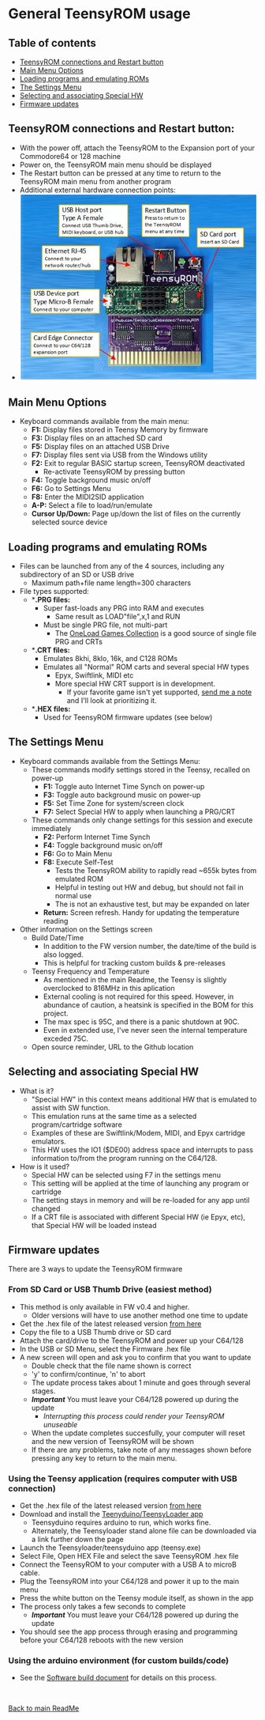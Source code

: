 # General TeensyROM usage

## Table of contents
  * [TeensyROM connections and Restart button](#teensyrom-connections-and-restart-button)
  * [Main Menu Options](#main-menu-options)
  * [Loading programs and emulating ROMs](#loading-programs-and-emulating-roms)
  * [The Settings Menu](#the-settings-menu)
  * [Selecting and associating Special HW](#selecting-and-associating-special-hw)
  * [Firmware updates](#firmware-updates)

## TeensyROM connections and Restart button:
  * With the power off, attach the TeensyROM to the Expansion port of your Commodore64 or 128 machine
  * Power on, the TeensyROM main menu should be displayed
  * The Restart button can be pressed at any time to return to the TeensyROM main menu from another program
  * Additional external hardware connection points:
* ![TeensyROM connections](media/v0.2b/TR_Connections.jpg)

## Main Menu Options
  * Keyboard commands available from the main menu:
    * **F1:** Display files stored in Teensy Memory by firmware
    * **F3:** Display files on an attached SD card
    * **F5:** Display files on an attached USB Drive
    * **F7:** Display files sent via USB from the Windows utility
    * **F2:** Exit to regular BASIC startup screen, TeensyROM deactivated
      * Re-activate TeensyROM by pressing button
    * **F4:** Toggle background music on/off
    * **F6:** Go to Settings Menu
    * **F8:** Enter the MIDI2SID application
    * **A-P:** Select a file to load/run/emulate
    * **Cursor Up/Down:** Page up/down the list of files on the currently selected source device

## Loading programs and emulating ROMs
  * Files can be launched from any of the 4 sources, including any subdirectory of an SD or USB drive
    * Maximum path+file name length=300 characters
  * File types supported:
    * ***.PRG files:** 
      * Super fast-loads any PRG into RAM and executes
        * Same result as LOAD"file",x,1 and RUN
      * Must be single PRG file, not multi-part
        * The [OneLoad Games Collection](https://www.youtube.com/watch?v=qNxJwLujaN8) is a good source of single file PRG and CRTs
    * ***.CRT files:**
      * Emulates 8khi, 8klo, 16k, and C128 ROMs
      * Emulates all "Normal" ROM carts and several special HW types
        * Epyx, Swiftlink, MIDI etc
        * More special HW CRT support is in development.
          * If your favorite game isn't yet supported, [send me a note](mailto:travis@sensoriumembedded.com) and I'll look at prioritizing it.
    * ***.HEX files:**
      * Used for TeensyROM firmware updates (see below)

## The Settings Menu
  * Keyboard commands available from the Settings Menu:
    * These commands modify settings stored in the Teensy, recalled on power-up
      * **F1:** Toggle auto Internet Time Synch on power-up
      * **F3:** Toggle auto background music on power-up
      * **F5:** Set Time Zone for system/screen clock
      * **F7:** Select Special HW to apply when launching a PRG/CRT
    * These commands only change settings for this session and execute immediately
      * **F2:** Perform Internet Time Synch
      * **F4:** Toggle background music on/off
      * **F6:** Go to Main Menu
      * **F8:** Execute Self-Test
        * Tests the TeensyROM ability to rapidly read ~655k bytes from emulated ROM
        * Helpful in testing out HW and debug, but should not fail in normal use
        * The is not an exhaustive test, but may be expanded on later
      * **Return:** Screen refresh.  Handy for updating the temperature reading 
  * Other information on the Settings screen
    * Build Date/Time
      * In addition to the FW version number, the date/time of the build is also logged.
      * This is helpful for tracking custom builds & pre-releases
    * Teensy Frequency and Temperature
      * As mentioned in the main Readme, the Teensy is slightly overclocked to 816MHz in this aplication
      * External cooling is not required for this speed. However, in abundance of caution, a heatsink is specified in the BOM for this project.
      * The max spec is 95C, and there is a panic shutdown at 90C.
      * Even in extended use, I've never seen the internal temperature exceded 75C.
    * Open source reminder, URL to the Github location

## Selecting and associating Special HW
  * What is it?
    * "Special HW" in this context means additional HW that is emulated to assist with SW function.
    * This emulation runs at the same time as a selected program/cartridge software
    * Examples of these are Swiftlink/Modem, MIDI, and Epyx cartridge emulators.
    * This HW uses the IO1 ($DE00) address space and interrupts to pass information to/from the program running on the C64/128.
  * How is it used?
    * Special HW can be selected using F7 in the settings menu
    * This setting will be applied at the time of launching any program or cartridge
    * The setting stays in memory and will be re-loaded for any app until changed
    * If a CRT file is associated with different Special HW (ie Epyx, etc), that Special HW will be loaded instead

## Firmware updates
  There are 3 ways to update the TeensyROM firmware

### **From SD Card or USB Thumb Drive** (easiest method)
  * This method is only available in FW v0.4 and higher.
    * Older versions will have to use another method one time to update
  * Get the .hex file of the latest released version [from here](/bin/TeensyROM)
  * Copy the file to a USB Thumb drive or SD card
  * Attach the card/drive to the TeensyROM and power up your C64/128
  * In the USB or SD Menu, select the Firmware  .hex file
  * A new screen will open and ask you to confirm that you want to update
    * Double check that the file name shown is correct
    * 'y' to confirm/continue, 'n' to abort
    * The update process takes about 1 minute and goes through several stages.
    * ***Important*** You must leave your C64/128 powered up during the update
      * *Interrupting this process could render your TeensyROM unuseable*
    * When the update completes succesfully, your computer will reset and the new version of TeensyROM will be shown
    * If there are any problems, take note of any messages shown before pressing any key to return to the main menu.

### **Using the Teensy application** (requires computer with USB connection)
  * Get the .hex file of the latest released version [from here](/bin/TeensyROM/)
  * Download and install the [Teenyduino/TeensyLoader app](https://www.pjrc.com/teensy/td_download.html)
    * Teensyduino requires arduino to run, which works fine.
    * Alternately, the Teensyloader stand alone file can be downloaded via a link further down the page
  * Launch the Teensyloader/teensyduino app (teensy.exe)
  * Select File, Open HEX File and select the save TeensyROM .hex file
  * Connect the TeensyROM to your computer with a USB A to microB cable.
  * Plug the TeensyROM into your C64/128 and power it up to the main menu
  * Press the white button on the Teensy module itself, as shown in the app
  * The process only takes a few seconds to complete
    * ***Important*** You must leave your C64/128 powered up during the update
  * You should see the app process through erasing and programming before your C64/128 reboots with the new version

### **Using the arduino environment** (for custom builds/code)
  * See the [Software build document](/Source/BuildInfo.md) for details on this process.

<br>

[Back to main ReadMe](/README.md)

